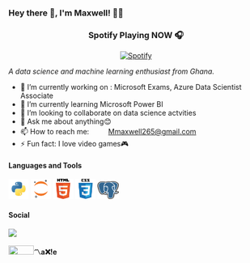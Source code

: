 ### Hey there 👋, I'm Maxwell! 👨‍💻

 
<div align="center">     
 
 ### Spotify Playing NOW 🎧
[![Spotify](https://spotify-play.vercel.app)](https://open.spotify.com/user/spotify-play)
</div>

_A data science and machine learning enthusiast from Ghana._

- 🔭 I’m currently working on : Microsoft Exams, Azure Data Scientist Associate 
- 🌱 I’m currently learning Microsoft Power BI 
- 👯 I’m looking to collaborate on data science actvities
- 💬 Ask me about anything😊
- 📫 How to reach me: <img src="https://www.flaticon.com/svg/static/icons/svg/2991/2991144.svg" width="30" height="17">
 Mmaxwell265@gmail.com
- ⚡ Fun fact: I love video games🎮

#### Languages and Tools 
<img src="https://raw.githubusercontent.com/github/explore/80688e429a7d4ef2fca1e82350fe8e3517d3494d/topics/python/python.png" width="40" height="40"> <img src="https://raw.githubusercontent.com/github/explore/80688e429a7d4ef2fca1e82350fe8e3517d3494d/topics/jupyter-notebook/jupyter-notebook.png" width="40" height="40"> <img src="https://raw.githubusercontent.com/github/explore/80688e429a7d4ef2fca1e82350fe8e3517d3494d/topics/html/html.png" width="40" height="40">  <img src="https://raw.githubusercontent.com/github/explore/80688e429a7d4ef2fca1e82350fe8e3517d3494d/topics/css/css.png" width="40" height="40"> <img src="https://raw.githubusercontent.com/github/explore/80688e429a7d4ef2fca1e82350fe8e3517d3494d/topics/postgresql/postgresql.png" width="42" height="35"> 

#### Social 

<a href="https://www.linkedin.com/in/maxwell-mensah-98a00216a/">
    <img src="https://img.shields.io/badge/linkedin-%230077B5.svg?&style=for-the-badge&logo=linkedin&logoColor=white" />
</a>

<img src="https://learncodeonline.in/gittwo.png" width="50" height="18">**〽️a❌!e**

             
